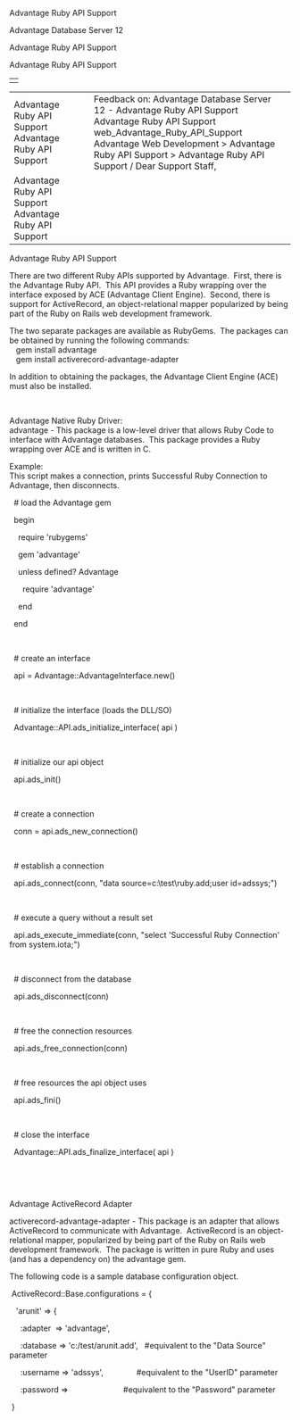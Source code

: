 Advantage Ruby API Support




Advantage Database Server 12  

Advantage Ruby API Support

Advantage Ruby API Support

|  |
| --- |
|  |

|  |  |  |  |  |
| --- | --- | --- | --- | --- |
| Advantage Ruby API Support  Advantage Ruby API Support |  |  | Feedback on: Advantage Database Server 12 - Advantage Ruby API Support Advantage Ruby API Support web\_Advantage\_Ruby\_API\_Support Advantage Web Development > Advantage Ruby API Support > Advantage Ruby API Support / Dear Support Staff, |  |
| Advantage Ruby API Support  Advantage Ruby API Support |  |  |  |  |

Advantage Ruby API Support

There are two different Ruby APIs supported by Advantage.  First, there is the Advantage Ruby API.  This API provides a Ruby wrapping over the interface exposed by ACE (Advantage Client Engine).  Second, there is support for ActiveRecord, an object-relational mapper popularized by being part of the Ruby on Rails web development framework.

The two separate packages are available as RubyGems.  The packages can be obtained by running the following commands:  
    gem install advantage  
    gem install activerecord-advantage-adapter

In addition to obtaining the packages, the Advantage Client Engine (ACE) must also be installed.

 

Advantage Native Ruby Driver:  
advantage - This package is a low-level driver that allows Ruby Code to interface with Advantage databases.  This package provides a Ruby wrapping over ACE and is written in C.

Example:  
This script makes a connection, prints Successful Ruby Connection to Advantage, then disconnects.

  # load the Advantage gem

  begin

    require 'rubygems'

    gem 'advantage'

    unless defined? Advantage

      require 'advantage'

    end

  end

 

  # create an interface

  api = Advantage::AdvantageInterface.new()

 

  # initialize the interface (loads the DLL/SO)

  Advantage::API.ads\_initialize\_interface( api )

 

  # initialize our api object

  api.ads\_init()

 

  # create a connection

  conn = api.ads\_new\_connection()

 

  # establish a connection

  api.ads\_connect(conn, "data source=c:\\test\\ruby.add;user id=adssys;")

 

  # execute a query without a result set

  api.ads\_execute\_immediate(conn, "select 'Successful Ruby Connection' from system.iota;")

 

  # disconnect from the database

  api.ads\_disconnect(conn)

 

  # free the connection resources

  api.ads\_free\_connection(conn)

 

  # free resources the api object uses

  api.ads\_fini()

 

  # close the interface

  Advantage::API.ads\_finalize\_interface( api )

 

 

Advantage ActiveRecord Adapter

activerecord-advantage-adapter - This package is an adapter that allows ActiveRecord to communicate with Advantage.  ActiveRecord is an object-relational mapper, popularized by being part of the Ruby on Rails web development framework.  The package is written in pure Ruby and uses (and has a dependency on) the advantage gem.

The following code is a sample database configuration object.

 ActiveRecord::Base.configurations = {

   'arunit' => {

     :adapter  => 'advantage',

     :database => 'c:/test/arunit.add',   #equivalent to the "Data Source" parameter

     :username => 'adssys',               #equivalent to the "UserID" parameter

     :password =>                         #equivalent to the "Password" parameter

 }